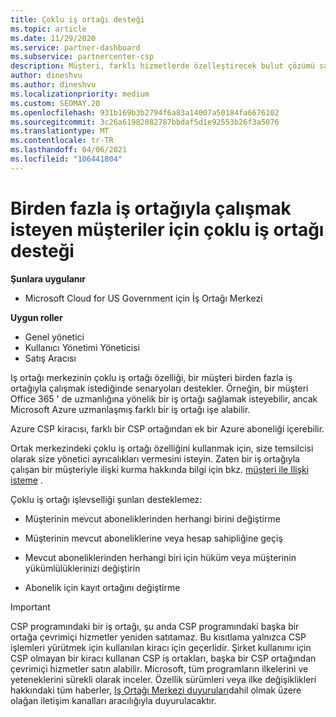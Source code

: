 ```yaml
---
title: Çoklu iş ortağı desteği
ms.topic: article
ms.date: 11/29/2020
ms.service: partner-dashboard
ms.subservice: partnercenter-csp
description: Müşteri, farklı hizmetlerde özelleştirecek bulut çözümü sağlayıcısı programında birden çok iş ortağı ile çalışmak isteyebilir.
author: dineshvu
ms.author: dineshvu
ms.localizationpriority: medium
ms.custom: SEOMAY.20
ms.openlocfilehash: 931b169b3b2794f6a83a14007a50184fa6676102
ms.sourcegitcommit: 3c26a61982082787bbdaf5d1e92553b26f3a5076
ms.translationtype: MT
ms.contentlocale: tr-TR
ms.lasthandoff: 04/06/2021
ms.locfileid: "106441804"
---
```

# <a name="multi-partner-support-for-customers-who-want-to-work-with-more-than-one-partner"></a>Birden fazla iş ortağıyla çalışmak isteyen müşteriler için çoklu iş ortağı desteği

**Şunlara uygulanır**

- Microsoft Cloud for US Government için İş Ortağı Merkezi

**Uygun roller**

- Genel yönetici
- Kullanıcı Yönetimi Yöneticisi
- Satış Aracısı

Iş ortağı merkezinin çoklu iş ortağı özelliği, bir müşteri birden fazla iş ortağıyla çalışmak istediğinde senaryoları destekler. Örneğin, bir müşteri Office 365 ' de uzmanlığına yönelik bir iş ortağı sağlamak isteyebilir, ancak Microsoft Azure uzmanlaşmış farklı bir iş ortağı işe alabilir.

Azure CSP kiracısı, farklı bir CSP ortağından ek bir Azure aboneliği içerebilir.

Ortak merkezindeki çoklu iş ortağı özelliğini kullanmak için, size temsilcisi olarak size yönetici ayrıcalıkları vermesini isteyin. Zaten bir iş ortağıyla çalışan bir müşteriyle ilişki kurma hakkında bilgi için bkz. [müşteri ile Ilişki isteme](request-a-relationship-with-a-customer.md) .

Çoklu iş ortağı işlevselliği şunları desteklemez:

- Müşterinin mevcut aboneliklerinden herhangi birini değiştirme

- Müşterinin mevcut aboneliklerine veya hesap sahipliğine geçiş

- Mevcut aboneliklerinden herhangi biri için hüküm veya müşterinin yükümlülüklerinizi değiştirin

- Abonelik için kayıt ortağını değiştirme

> [!IMPORTANT]  
> CSP programındaki bir iş ortağı, şu anda CSP programındaki başka bir ortağa çevrimiçi hizmetler yeniden satıtamaz. Bu kısıtlama yalnızca CSP işlemleri yürütmek için kullanılan kiracı için geçerlidir. Şirket kullanımı için CSP olmayan bir kiracı kullanan CSP iş ortakları, başka bir CSP ortağından çevrimiçi hizmetler satın alabilir. Microsoft, tüm programların ilkelerini ve yeteneklerini sürekli olarak inceler. Özellik sürümleri veya ilke değişiklikleri hakkındaki tüm haberler, [Iş Ortağı Merkezi duyuruları](announcements/index.md)dahil olmak üzere olağan iletişim kanalları aracılığıyla duyurulacaktır.
